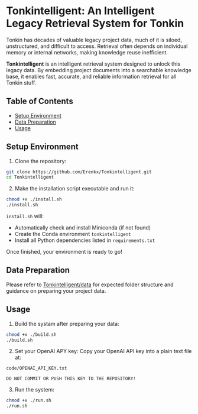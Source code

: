 # Tonkintelligent: An Intelligent Legacy Retrieval System for Tonkin

Tonkin has decades of valuable legacy project data, much of it is siloed, unstructured, and difficult to access. Retrieval often depends on individual memory or internal networks, making knowledge reuse inefficient.

**Tonkintelligent** is an intelligent retrieval system designed to unlock this legacy data. By embedding project documents into a searchable knowledge base, it enables fast, accurate, and reliable information retrieval for all Tonkin stuff.

## Table of Contents

- [Setup Environment](#-setup-environment)
- [Data Preparation](#-data-preparation)
- [Usage](#-usage)

## Setup Environment

1. Clone the repository:

```bash
git clone https://github.com/Erenkx/Tonkintelligent.git
cd Tonkintelligent
```

2. Make the installation script executable and run it:

```bash
chmod +x ./install.sh
./install.sh
```

`install.sh` will:

- Automatically check and install Miniconda (if not found)
- Create the Conda environment `tonkintelligent`
- Install all Python dependencies listed in `requirements.txt`

Once finished, your environment is ready to go!

## Data Preparation

Please refer to [Tonkintelligent/data](https://github.com/Erenkx/Tonkintelligent/tree/main/data) for expected folder structure and guidance on preparing your project data.

## Usage

1. Build the systam after preparing your data:

```bash
chmod +x ./build.sh
./build.sh
```

2. Set your OpenAI APY key:
   Copy your OpenAI API key into a plain text file at:

```
code/OPENAI_API_KEY.txt
```

```
DO NOT COMMIT OR PUSH THIS KEY TO THE REPOSITORY!
```

3. Run the system:

```bash
chmod +x ./run.sh
./run.sh
```
